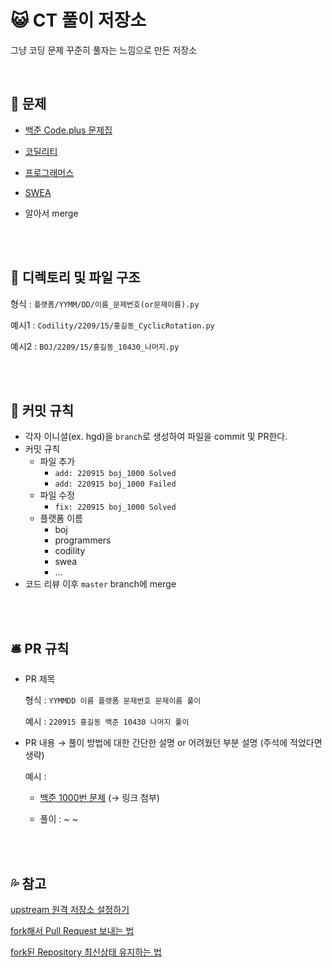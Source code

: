 # :smiley_cat: **CT 풀이 저장소**

그냥 코딩 문제 꾸준히 풀자는 느낌으로 만든 저장소

<br>

## 📘 문제

- [백준 Code.plus 문제집](https://www.acmicpc.net/workbook/codeplus)

- [코딜리티](https://app.codility.com/programmers/lessons/1-iterations/)

- [프로그래머스](https://school.programmers.co.kr/learn/challenges?tab=algorithm_practice_kit)

- [SWEA](https://swexpertacademy.com/main/main.do)

- 알아서 merge

<br>

<br>

## 📁 디렉토리 및 파일 구조

형식 : `플랫폼/YYMM/DD/이름_문제번호(or문제이름).py`

예시1 : `Codility/2209/15/홍길동_CyclicRotation.py`

예시2 : `BOJ/2209/15/홍길동_10430_나머지.py`

<br>

<br>

## 📸 커밋 규칙

- 각자 이니셜(ex. hgd)을 `branch`로 생성하여 파일을 commit 및 PR한다.
- 커밋 규칙
    - 파일 추가
        - `add: 220915 boj_1000 Solved`
        - `add: 220915 boj_1000 Failed`
    - 파일 수정
        - `fix: 220915 boj_1000 Solved`
    - 플랫폼 이름
        - boj
        - programmers
        - codility
        - swea
        - ...
- 코드 리뷰 이후 `master` branch에 merge

<br>

<br>

## 🛎️ PR 규칙

- PR 제목

  형식  : `YYMMDD 이름 플랫폼 문제번호 문제이름 풀이`
  
  예시  : `220915 홍길동 백준 10430 나머지 풀이`

- PR 내용 → 풀이 방법에 대한 간단한 설명 or 어려웠던 부분 설명 (주석에 적었다면 생략)

  예시 :
  
  - [백준 1000번 문제](https://www.acmicpc.net/problem/1000)     (→ 링크 첨부)
       
  - 풀이 : 
    ~
    ~
    

<br>

<br>

## 💦 참고

[upstream 원격 저장소 설정하기](https://nochoco-lee.tistory.com/6)

[fork해서 Pull Request 보내는 법](https://wayhome25.github.io/git/2017/07/08/git-first-pull-request-story/)

[fork된 Repository 최신상태 유지하는 법](https://jybaek.tistory.com/775)
